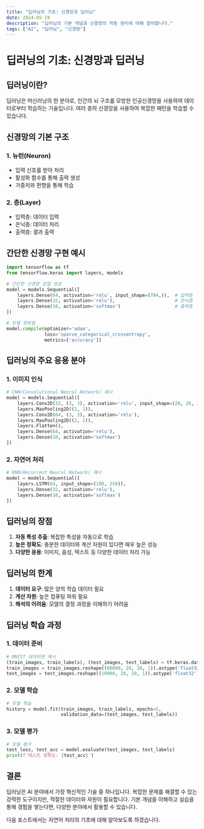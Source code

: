 ```yaml
---
title: "딥러닝의 기초: 신경망과 딥러닝"
date: 2024-05-19
description: "딥러닝의 기본 개념과 신경망의 작동 원리에 대해 알아봅니다."
tags: ["AI", "딥러닝", "신경망"]
---
```


# 딥러닝의 기초: 신경망과 딥러닝

## 딥러닝이란?

딥러닝은 머신러닝의 한 분야로, 인간의 뇌 구조를 모방한 인공신경망을 사용하여 데이터로부터 학습하는 기술입니다. 여러 층의 신경망을 사용하여 복잡한 패턴을 학습할 수 있습니다.

## 신경망의 기본 구조

### 1. 뉴런(Neuron)
- 입력 신호를 받아 처리
- 활성화 함수를 통해 출력 생성
- 가중치와 편향을 통해 학습

### 2. 층(Layer)
- 입력층: 데이터 입력
- 은닉층: 데이터 처리
- 출력층: 결과 출력

## 간단한 신경망 구현 예시

```python
import tensorflow as tf
from tensorflow.keras import layers, models

# 간단한 신경망 모델 생성
model = models.Sequential([
    layers.Dense(64, activation='relu', input_shape=(784,)),  # 입력층
    layers.Dense(32, activation='relu'),                      # 은닉층
    layers.Dense(10, activation='softmax')                    # 출력층
])

# 모델 컴파일
model.compile(optimizer='adam',
              loss='sparse_categorical_crossentropy',
              metrics=['accuracy'])
```

## 딥러닝의 주요 응용 분야

### 1. 이미지 인식
```python
# CNN(Convolutional Neural Network) 예시
model = models.Sequential([
    layers.Conv2D(32, (3, 3), activation='relu', input_shape=(28, 28, 1)),
    layers.MaxPooling2D((2, 2)),
    layers.Conv2D(64, (3, 3), activation='relu'),
    layers.MaxPooling2D((2, 2)),
    layers.Flatten(),
    layers.Dense(64, activation='relu'),
    layers.Dense(10, activation='softmax')
])
```

### 2. 자연어 처리
```python
# RNN(Recurrent Neural Network) 예시
model = models.Sequential([
    layers.LSTM(64, input_shape=(100, 256)),
    layers.Dense(32, activation='relu'),
    layers.Dense(10, activation='softmax')
])
```

## 딥러닝의 장점

1. **자동 특성 추출**: 복잡한 특성을 자동으로 학습
2. **높은 정확도**: 충분한 데이터와 계산 자원이 있다면 매우 높은 성능
3. **다양한 응용**: 이미지, 음성, 텍스트 등 다양한 데이터 처리 가능

## 딥러닝의 한계

1. **데이터 요구**: 많은 양의 학습 데이터 필요
2. **계산 자원**: 높은 컴퓨팅 파워 필요
3. **해석의 어려움**: 모델의 결정 과정을 이해하기 어려움

## 딥러닝 학습 과정

### 1. 데이터 준비
```python
# MNIST 데이터셋 예시
(train_images, train_labels), (test_images, test_labels) = tf.keras.datasets.mnist.load_data()
train_images = train_images.reshape((60000, 28, 28, 1)).astype('float32') / 255
test_images = test_images.reshape((10000, 28, 28, 1)).astype('float32') / 255
```

### 2. 모델 학습
```python
# 모델 학습
history = model.fit(train_images, train_labels, epochs=5,
                    validation_data=(test_images, test_labels))
```

### 3. 모델 평가
```python
# 모델 평가
test_loss, test_acc = model.evaluate(test_images, test_labels)
print(f'테스트 정확도: {test_acc}')
```

## 결론

딥러닝은 AI 분야에서 가장 혁신적인 기술 중 하나입니다. 복잡한 문제를 해결할 수 있는 강력한 도구이지만, 적절한 데이터와 자원이 필요합니다. 기본 개념을 이해하고 실습을 통해 경험을 쌓는다면, 다양한 분야에서 활용할 수 있습니다.

다음 포스트에서는 자연어 처리의 기초에 대해 알아보도록 하겠습니다. 